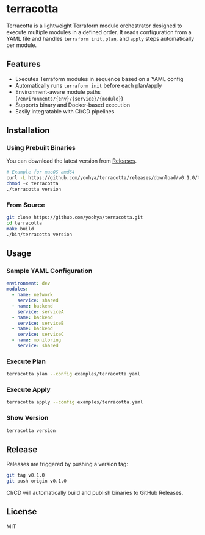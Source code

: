 # terracotta

Terracotta is a lightweight Terraform module orchestrator designed to execute multiple modules in a defined order. It reads configuration from a YAML file and handles `terraform init`, `plan`, and `apply` steps automatically per module.

## Features

- Executes Terraform modules in sequence based on a YAML config
- Automatically runs `terraform init` before each plan/apply
- Environment-aware module paths (`/environments/{env}/{service}/{module}`)
- Supports binary and Docker-based execution
- Easily integratable with CI/CD pipelines

## Installation

### Using Prebuilt Binaries

You can download the latest version from [Releases](https://github.com/yoohya/terracotta/releases).

```bash
# Example for macOS amd64
curl -L https://github.com/yoohya/terracotta/releases/download/v0.1.0/terracotta_0.1.0_darwin_amd64.tar.gz | tar -xz
chmod +x terracotta
./terracotta version
```

### From Source

```bash
git clone https://github.com/yoohya/terracotta.git
cd terracotta
make build
./bin/terracotta version
```

## Usage

### Sample YAML Configuration

```yaml
environment: dev
modules:
  - name: network
    service: shared
  - name: backend
    service: serviceA
  - name: backend
    service: serviceB
  - name: backend
    service: serviceC
  - name: monitoring
    service: shared
```

### Execute Plan

```bash
terracotta plan --config examples/terracotta.yaml
```

### Execute Apply

```bash
terracotta apply --config examples/terracotta.yaml
```

### Show Version

```bash
terracotta version
```

## Release

Releases are triggered by pushing a version tag:

```bash
git tag v0.1.0
git push origin v0.1.0
```

CI/CD will automatically build and publish binaries to GitHub Releases.

## License

MIT